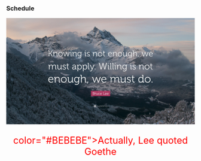 ### Schedule 


<div align=center><img src="pic/Bruce-Lee.jpg"></div>
<html><body><p align="center" style="color:red;font-size:25px">color="#BEBEBE">Actually, Lee quoted Goethe</p></body></html>